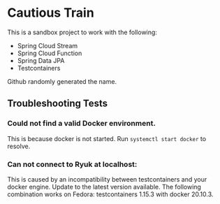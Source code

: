 # Cautious Train

This is a sandbox project to work with the following:

- Spring Cloud Stream
- Spring Cloud Function
- Spring Data JPA
- Testcontainers

Github randomly generated the name.

## Troubleshooting Tests

### Could not find a valid Docker environment.

This is because docker is not started. Run `systemctl start docker` to resolve.

### Can not connect to Ryuk at localhost:<ephemeral port>

This is caused by an incompatibility between testcontainers and your docker engine. Update to the latest version
available. The following combination works on Fedora: testcontainers 1.15.3 with docker 20.10.3.
